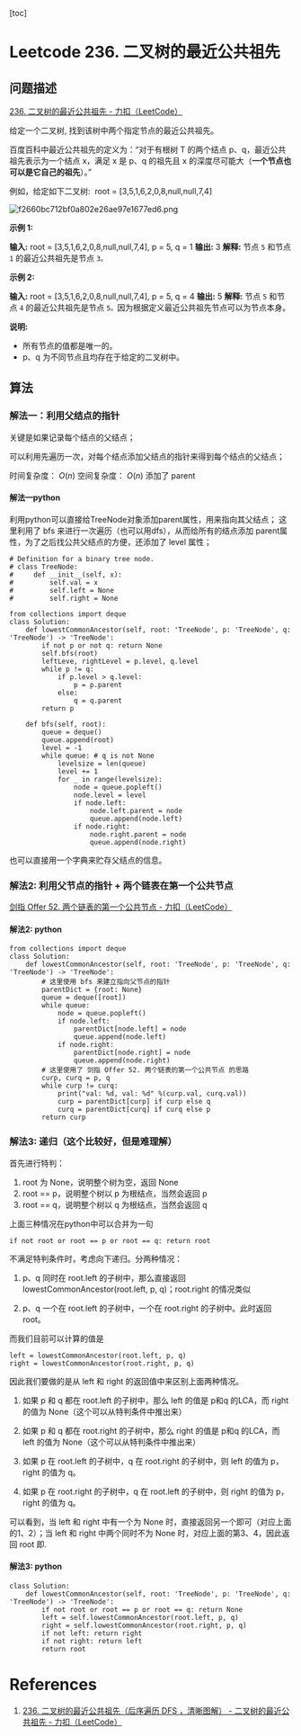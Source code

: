 
[toc]

# Leetcode 236. 二叉树的最近公共祖先

## 问题描述 

[236. 二叉树的最近公共祖先 - 力扣（LeetCode）](https://leetcode-cn.com/problems/lowest-common-ancestor-of-a-binary-tree/)


给定一个二叉树, 找到该树中两个指定节点的最近公共祖先。

百度百科中最近公共祖先的定义为：“对于有根树 T 的两个结点 p、q，最近公共祖先表示为一个结点 x，满足 x 是 p、q 的祖先且 x 的深度尽可能大（**一个节点也可以是它自己的祖先**）。”

例如，给定如下二叉树:  root = \[3,5,1,6,2,0,8,null,null,7,4\]

![f2660bc712bf0a802e26ae97e1677ed6.png](evernotecid://8E200321-31A9-427B-BECA-CC44235980BC/appyinxiangcom/22483756/ENResource/p10519)

**示例 1:**

**输入:** root = \[3,5,1,6,2,0,8,null,null,7,4\], p = 5, q = 1
**输出:** 3
**解释:** 节点 `5` 和节点 `1` 的最近公共祖先是节点 `3。`

**示例 2:**

**输入:** root = \[3,5,1,6,2,0,8,null,null,7,4\], p = 5, q = 4
**输出:** 5
**解释:** 节点 `5` 和节点 `4` 的最近公共祖先是节点 `5。`因为根据定义最近公共祖先节点可以为节点本身。

**说明:**

*   所有节点的值都是唯一的。
*   p、q 为不同节点且均存在于给定的二叉树中。


## 算法

### 解法一：利用父结点的指针


关键是如果记录每个结点的父结点；

可以利用先遍历一次，对每个结点添加父结点的指针来得到每个结点的父结点；

时间复杂度： $O(n)$
空间复杂度： $O(n)$ 添加了 parent 

#### 解法一python

利用python可以直接给TreeNode对象添加parent属性，用来指向其父结点；
这里利用了 bfs 来进行一次遍历（也可以用dfs），从而给所有的结点添加 parent属性，为了之后找公共父结点的方便，还添加了 level 属性；

```
# Definition for a binary tree node.
# class TreeNode:
#     def __init__(self, x):
#         self.val = x
#         self.left = None
#         self.right = None

from collections import deque
class Solution:
    def lowestCommonAncestor(self, root: 'TreeNode', p: 'TreeNode', q: 'TreeNode') -> 'TreeNode':
        if not p or not q: return None
        self.bfs(root)
        leftLeve, rightLevel = p.level, q.level
        while p != q:
            if p.level > q.level:
                p = p.parent
            else:
                q = q.parent
        return p
 
    def bfs(self, root):
        queue = deque()
        queue.append(root)
        level = -1
        while queue: # q is not None
            levelsize = len(queue)
            level += 1
            for _ in range(levelsize):
                node = queue.popleft()
                node.level = level
                if node.left:
                    node.left.parent = node
                    queue.append(node.left)
                if node.right:
                    node.right.parent = node
                    queue.append(node.right)
```

也可以直接用一个字典来贮存父结点的信息。

### 解法2: 利用父节点的指针 + 两个链表在第一个公共节点

[剑指 Offer 52. 两个链表的第一个公共节点 - 力扣（LeetCode）](https://leetcode-cn.com/problems/liang-ge-lian-biao-de-di-yi-ge-gong-gong-jie-dian-lcof/)

#### 解法2: python

```
from collections import deque
class Solution:
    def lowestCommonAncestor(self, root: 'TreeNode', p: 'TreeNode', q: 'TreeNode') -> 'TreeNode':
        # 这里使用 bfs 来建立指向父节点的指针
        parentDict = {root: None}
        queue = deque([root])
        while queue:
            node = queue.popleft()
            if node.left:
                parentDict[node.left] = node
                queue.append(node.left)
            if node.right:
                parentDict[node.right] = node
                queue.append(node.right)
        # 这里使用了 剑指 Offer 52. 两个链表的第一个公共节点 的思路
        curp, curq = p, q
        while curp != curq:
            print("val: %d, val: %d" %(curp.val, curq.val))
            curp = parentDict[curp] if curp else q
            curq = parentDict[curq] if curq else p
        return curp
```

### 解法3: 递归（这个比较好，但是难理解）

首先进行特判：

1. root 为 None，说明整个树为空，返回 None
2. root == p，说明整个树以 p 为根结点，当然会返回 p
3. root == q，说明整个树以 q 为根结点，当然会返回 q

上面三种情况在python中可以合并为一句

```
if not root or root == p or root == q: return root
```

不满足特判条件时，考虑向下递归。分两种情况：
1. p、q 同时在 root.left 的子树中，那么直接返回 lowestCommonAncestor(root.left, p, q)；root.right 的情况类似

2. p、q 一个在 root.left 的子树中，一个在 root.right 的子树中。此时返回 root。

而我们目前可以计算的值是 

```
left = lowestCommonAncestor(root.left, p, q)
right = lowestCommonAncestor(root.right, p, q)
```

因此我们要做的是从 left 和 right 的返回值中来区别上面两种情况。

1. 如果 p 和 q 都在 root.left  的子树中，那么 left 的值是 p和q 的LCA，而 right 的值为 None（这个可以从特判条件中推出来）

2. 如果 p 和 q 都在 root.right  的子树中，那么 right 的值是 p和q 的LCA，而 left 的值为 None（这个可以从特判条件中推出来）

3. 如果 p 在 root.left 的子树中，q 在 root.right 的子树中，则 left 的值为 p，right 的值为 q。

4. 如果 p 在 root.right 的子树中，q 在 root.left 的子树中，则 right 的值为 p，right 的值为 q。


可以看到，当 left 和 right 中有一个为 None 时，直接返回另一个即可（对应上面的1、2）；当 left 和 right 中两个同时不为 None 时，对应上面的第3、4，因此返回 root 即.

#### 解法3: python

```
class Solution:
    def lowestCommonAncestor(self, root: 'TreeNode', p: 'TreeNode', q: 'TreeNode') -> 'TreeNode':
        if not root or root == p or root == q: return None
        left = self.lowestCommonAncestor(root.left, p, q)
        right = self.lowestCommonAncestor(root.right, p, q)
        if not left: return right
        if not right: return left
        return root
```

# References
1. [236. 二叉树的最近公共祖先（后序遍历 DFS ，清晰图解） - 二叉树的最近公共祖先 - 力扣（LeetCode）](https://leetcode-cn.com/problems/lowest-common-ancestor-of-a-binary-tree/solution/236-er-cha-shu-de-zui-jin-gong-gong-zu-xian-hou-xu/)